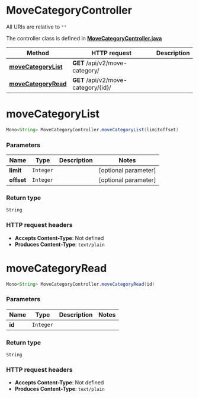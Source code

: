 # MoveCategoryController

All URIs are relative to `""`

The controller class is defined in **[MoveCategoryController.java](../../src/main/java/org/openapitools/controller/MoveCategoryController.java)**

Method | HTTP request | Description
------------- | ------------- | -------------
[**moveCategoryList**](#moveCategoryList) | **GET** /api/v2/move-category/ | 
[**moveCategoryRead**](#moveCategoryRead) | **GET** /api/v2/move-category/{id}/ | 

<a name="moveCategoryList"></a>
# **moveCategoryList**
```java
Mono<String> MoveCategoryController.moveCategoryList(limitoffset)
```



### Parameters
Name | Type | Description  | Notes
------------- | ------------- | ------------- | -------------
**limit** | `Integer` |  | [optional parameter]
**offset** | `Integer` |  | [optional parameter]

### Return type
`String`


### HTTP request headers
 - **Accepts Content-Type**: Not defined
 - **Produces Content-Type**: `text/plain`

<a name="moveCategoryRead"></a>
# **moveCategoryRead**
```java
Mono<String> MoveCategoryController.moveCategoryRead(id)
```



### Parameters
Name | Type | Description  | Notes
------------- | ------------- | ------------- | -------------
**id** | `Integer` |  |

### Return type
`String`


### HTTP request headers
 - **Accepts Content-Type**: Not defined
 - **Produces Content-Type**: `text/plain`

